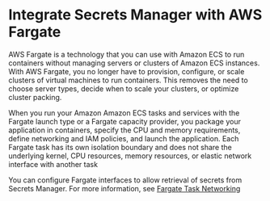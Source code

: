 # Integrate Secrets Manager with AWS Fargate<a name="integrating-fargate"></a>

AWS Fargate is a technology that you can use with Amazon ECS to run containers without managing servers or clusters of Amazon ECS instances\. With AWS Fargate, you no longer have to provision, configure, or scale clusters of virtual machines to run containers\. This removes the need to choose server types, decide when to scale your clusters, or optimize cluster packing\.

When you run your Amazon Amazon ECS tasks and services with the Fargate launch type or a Fargate capacity provider, you package your application in containers, specify the CPU and memory requirements, define networking and IAM policies, and launch the application\. Each Fargate task has its own isolation boundary and does not share the underlying kernel, CPU resources, memory resources, or elastic network interface with another task

You can configure Fargate interfaces to allow retrieval of secrets from Secrets Manager\. For more information, see [Fargate Task Networking](https://docs.aws.amazon.com/AmazonECS/latest/userguide/fargate-task-networking.html)